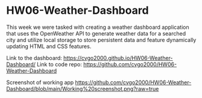 # HW06-Weather-Dashboard

This week we were tasked with creating a weather dashboard application that uses the OpenWeather API to generate weather data for a searched city and utilize local storage to store persistent data and feature dynamically updating HTML and CSS features.

Link to the dashboard: https://cvgo2000.github.io/HW06-Weather-Dashboard/
Link to code repo: https://github.com/cvgo2000/HW06-Weather-Dashboard


Screenshot of working app
https://github.com/cvgo2000/HW06-Weather-Dashboard/blob/main/Working%20screenshot.png?raw=true
